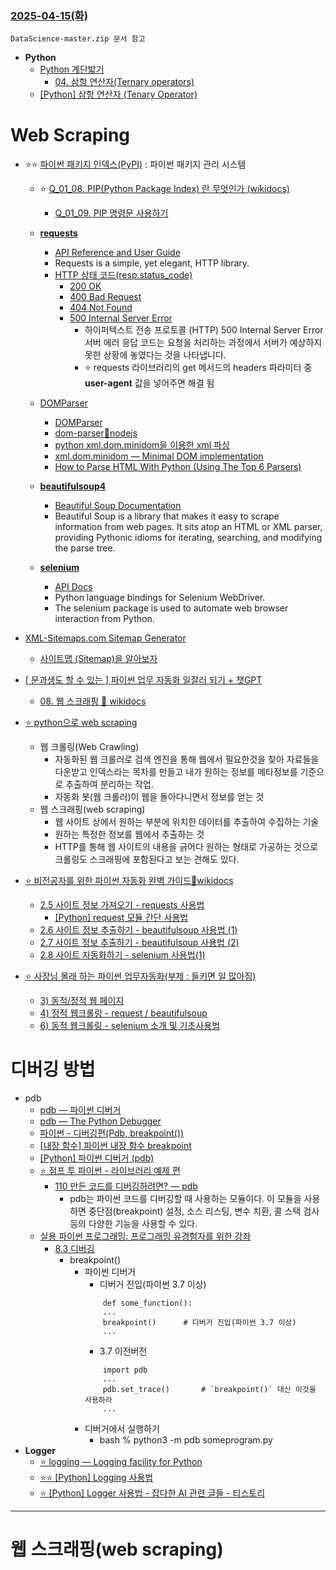 
### [2025-04-15(화)](https://github.com/NAM-IL/Python_Basic/blob/main/%EC%88%98%EC%97%85%EB%82%B4%EC%9A%A9/04%EC%9B%94/2025-04-15.md)
```
DataScience-master.zip 문서 참고
```
- **Python**
    - [Python 계단밟기](https://wikidocs.net/book/2070)
        - [04. 삼항 연산자(Ternary operators)](https://wikidocs.net/20701)
    - [[Python] 삼항 연산자 (Tenary Operator)](https://bio-info.tistory.com/144)
# **Web Scraping**

- ⭐⭐ [파이썬 패키지 인덱스(PyPI)](https://pypi.org/) : 파이썬 패키지 관리 시스템
    - ⭐ [Q_01_08. PIP(Python Package Index) 란 무엇인가 (wikidocs)](https://wikidocs.net/253762)
        - [Q_01_09. PIP 명령문 사용하기](https://wikidocs.net/253761)
    - [**requests**](https://pypi.org/project/requests/)
        - [API Reference and User Guide](https://requests.readthedocs.io/en/latest/)
        - Requests is a simple, yet elegant, HTTP library.
        - [HTTP 상태 코드(resp.status_code)](https://developer.mozilla.org/ko/docs/Web/HTTP/Reference/Status)
            - [200 OK](https://developer.mozilla.org/ko/docs/Web/HTTP/Reference/Status/200)
            - [400 Bad Request](https://developer.mozilla.org/ko/docs/Web/HTTP/Reference/Status/400)
            - [404 Not Found](https://developer.mozilla.org/ko/docs/Web/HTTP/Reference/Status/404)
            - [500 Internal Server Error](https://developer.mozilla.org/ko/docs/Web/HTTP/Reference/Status/500)
                - 하이퍼텍스트 전송 프로토콜 (HTTP) 500 Internal Server Error 서버 에러 응답 코드는 요청을 처리하는 과정에서 서버가 예상하지 못한 상황에 놓였다는 것을 나타냅니다.
                - ⭐ requests 라이브러리의 get 메서드의 headers 파라미터 중 **user-agent** 값을 넣어주면 해결 됨
    - [DOMParser](https://developer.mozilla.org/ko/docs/Web/API/DOMParser)
        - [DOMParser](https://velog.io/@sa02045/DOMParser)
        - [dom-parser🔹nodejs](https://www.npmjs.com/package/dom-parser)
        - [python xml.dom.minidom을 이용한 xml 파싱](https://duksoo.tistory.com/entry/python-xmldomminidom%EC%9D%84-%EC%9D%B4%EC%9A%A9%ED%95%9C-xml-%ED%8C%8C%EC%8B%B1)
        - [xml.dom.minidom — Minimal DOM implementation](https://docs.python.org/ko/3.13/library/xml.dom.minidom.html)
        - [How to Parse HTML With Python (Using The Top 6 Parsers)](https://www.zenrows.com/blog/python-parse-html#beautifulsoup)

    - [**beautifulsoup4**](https://pypi.org/project/beautifulsoup4/)
        - [Beautiful Soup Documentation](https://www.crummy.com/software/BeautifulSoup/bs4/doc/)
        - Beautiful Soup is a library that makes it easy to scrape information from web pages. It sits atop an HTML or XML parser, providing Pythonic idioms for iterating, searching, and modifying the parse tree.
    - [**selenium**](https://pypi.org/project/selenium/)
        - [API Docs](https://www.selenium.dev/selenium/docs/api/py/api.html)
        - Python language bindings for Selenium WebDriver.
        - The selenium package is used to automate web browser interaction from Python.

- [XML-Sitemaps.com Sitemap Generator](https://www.xml-sitemaps.com/)
    - [사이트맵 (Sitemap)을 알아보자](https://blog.naver.com/patchwork_corp/222337697188)
- [[ 문과생도 할 수 있는 ] 파이썬 업무 자동화 일잘러 되기 + 챗GPT](https://wikidocs.net/book/8581)
    - [08. 웹 스크래핑 🔹 wikidocs](https://wikidocs.net/176177)
- [⭐ python으로 web scraping](https://velog.io/@yuns_u/python%EC%9C%BC%EB%A1%9C-web-scraping)
    - 웹 크롤링(Web Crawling)
        - 자동화된 웹 크롤러로 검색 엔진을 통해 웹에서 필요한것을 찾아 자료들을 다운받고 인덱스라는 목차를 만들고 내가 원하는 정보를 메타정보를 기준으로 추출하여 분리하는 작업.
        - 자동화 봇(웹 크롤러)이 웹을 돌아다니면서 정보를 얻는 것
    - 웹 스크래핑(web scraping)
        - 웹 사이트 상에서 원하는 부분에 위치한 데이터를 추출하여 수집하는 기술
        - 원하는 특정한 정보를 웹에서 추출하는 것
        - HTTP를 통해 웹 사이트의 내용을 긁어다 원하는 형태로 가공하는 것으로 크롤링도 스크래핑에 포함된다고 보는 견해도 있다.
- [⭐ 비전공자를 위한 파이썬 자동화 완벽 가이드🔹wikidocs](https://wikidocs.net/book/4706)
    - [2.5 사이트 정보 가져오기 - requests 사용법](https://wikidocs.net/85737)
        - [[Python] request 모듈 간단 사용법](https://brownbears.tistory.com/198)
    - [2.6 사이트 정보 추출하기 - beautifulsoup 사용법 (1)](https://wikidocs.net/85739)
    - [2.7 사이트 정보 추출하기 - beautifulsoup 사용법 (2)](https://wikidocs.net/86334)
    - [2.8 사이트 자동화하기 - selenium 사용법(1)](https://wikidocs.net/91474)
- [⭐ 사장님 몰래 하는 파이썬 업무자동화(부제 : 들키면 일 많아짐)](https://wikidocs.net/book/6353)
    - [3) 동적/정적 웹 페이지](https://wikidocs.net/141607)
    - [4) 정적 웹크롤링 - request / beautifulsoup](https://wikidocs.net/137915)
    - [6) 동적 웹크롤링 - selenium 소개 및 기초사용법](https://wikidocs.net/137914)
# **디버깅 방법**
- pdb
    - [pdb — 파이썬 디버거](https://docs.python.org/ko/3.7/library/pdb.html)
    - [pdb — The Python Debugger](https://docs.python.org/3/library/pdb.html)
    - [파이썬 - 디버깅편(Pdb, breakpoint())](https://value-error.tistory.com/42)
    - [[내장 함수] 파이썬 내장 함수 breakpoint](https://html4silver.tistory.com/213)
    - [[Python] 파이썬 디버거 (pdb)](https://jh-bk.tistory.com/22)
    - [⭐ 점프 투 파이썬 - 라이브러리 예제 편](https://wikidocs.net/book/5445)
        - [110 만든 코드를 디버깅하려면? ― pdb](https://wikidocs.net/133085)
            - pdb는 파이썬 코드를 디버깅할 때 사용하는 모듈이다. 이 모듈을 사용하면 중단점(breakpoint) 설정, 소스 리스팅, 변수 치환, 콜 스택 검사 등의 다양한 기능을 사용할 수 있다.
    - [실용 파이썬 프로그래밍: 프로그래밍 유경험자를 위한 강좌](https://wikidocs.net/book/4673)
        - [8.3 디버깅](https://wikidocs.net/84433)
            - breakpoint()
                - 파이썬 디버거
                    - 디버거 진입(파이썬 3.7 이상)
                    ```
                        def some_function():
                        ...
                        breakpoint()      # 디버거 진입(파이썬 3.7 이상)
                        ...
                    ```
                    - 3.7 이전버전
                    ```
                        import pdb
                        ...
                        pdb.set_trace()       # `breakpoint()` 대신 이것을 사용하라
                        ...
                    ```
                - 디버거에서 실행하기
                    - bash % python3 -m pdb someprogram.py
- **Logger**
    - [⭐ logging — Logging facility for Python](https://docs.python.org/3/library/logging.html)
    - [⭐⭐ [Python] Logging 사용법](https://velog.io/@jeongpar/Python-Logging-%EC%82%AC%EC%9A%A9%EB%B2%95)
    - [⭐ [Python] Logger 사용법 - 잡다한 AI 관련 글들 - 티스토리](https://jh-bk.tistory.com/40)

---
# 웹 스크래핑(web scraping)